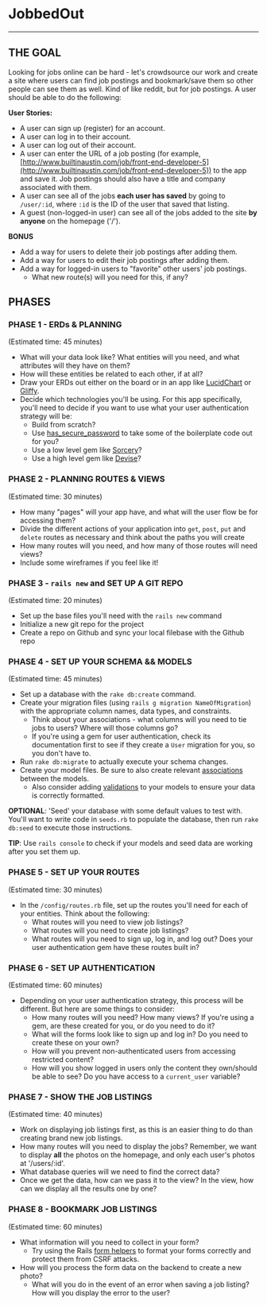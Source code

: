 # JobbedOut

---

## THE GOAL
Looking for jobs online can be hard - let's crowdsource our work and create a site where users can find job postings and bookmark/save them so other people can see them as well. Kind of like reddit, but for job postings. A user should be able to do the following:

**User Stories:**
- A user can sign up (register) for an account.
- A user can log in to their account.
- A user can log out of their account.
- A user can enter the URL of a job posting (for example, [http://www.builtinaustin.com/job/front-end-developer-5](http://www.builtinaustin.com/job/front-end-developer-5)) to the app and save it. Job postings should also have a title and company associated with them.
- A user can see all of the jobs **each user has saved** by going to `/user/:id`, where `:id` is the ID of the user that saved that listing.
- A guest (non-logged-in user) can see all of the jobs added to the site **by anyone** on the homepage ('/').

**BONUS**
- Add a way for users to delete their job postings after adding them.
- Add a way for users to edit their job postings after adding them.
- Add a way for logged-in users to "favorite" other users' job postings.
    + What new route(s) will you need for this, if any?

## PHASES

### PHASE 1 - ERDs & PLANNING
(Estimated time: 45 minutes)

- What will your data look like? What entities will you need, and what attributes will they have on them?
- How will these entities be related to each other, if at all?
- Draw your ERDs out either on the board or in an app like [LucidChart](https://www.lucidchart.com/) or [Gliffy](https://www.gliffy.com/).
- Decide which technologies you'll be using. For this app specifically, you'll need to decide if you want to use what your user authentication strategy will be:
    + Build from scratch?
    + Use [has_secure_password](https://quickleft.com/blog/rails-tip-validating-users-with-has_secure_password/) to take some of the boilerplate code out for you?
    + Use a low level gem like [Sorcery](https://github.com/NoamB/sorcery)?
    + Use a high level gem like [Devise](https://github.com/plataformatec/devise)?

### PHASE 2 - PLANNING ROUTES & VIEWS
(Estimated time: 30 minutes)

- How many "pages" will your app have, and what will the user flow be for accessing them?
- Divide the different actions of your application into `get`, `post`, `put` and `delete` routes as necessary and think about the paths you will create
- How many routes will you need, and how many of those routes will need views?
- Include some wireframes if you feel like it!

### PHASE 3 - `rails new` and SET UP A GIT REPO
(Estimated time: 20 minutes)

- Set up the base files you'll need with the `rails new` command
- Initialize a new git repo for the project
- Create a repo on Github and sync your local filebase with the Github repo

### PHASE 4 - SET UP YOUR SCHEMA && MODELS
(Estimated time: 45 minutes)

- Set up a database with the `rake db:create` command.
- Create your migration files (using `rails g migration NameOfMigration`) with the appropriate column names, data types, and constraints.
    + Think about your associations - what columns will you need to tie jobs to users? Where will those columns go?
    + If you're using a gem for user authentication, check its documentation first to see if they create a `User` migration for you, so you don't have to.
- Run `rake db:migrate` to actually execute your schema changes.
- Create your model files. Be sure to also create relevant [associations](http://guides.rubyonrails.org/association_basics.html) between the models.
    + Also consider adding [validations](http://guides.rubyonrails.org/active_record_validations.html) to your models to ensure your data is correctly formatted.

**OPTIONAL**: 'Seed' your database with some default values to test with. You'll want to write code in `seeds.rb` to populate the database, then run `rake db:seed` to execute those instructions.

**TIP**: Use `rails console` to check if your models and seed data are working after you set them up.

### PHASE 5 - SET UP YOUR ROUTES
(Estimated time: 30 minutes)

- In the `/config/routes.rb` file, set up the routes you'll need for each of your entities. Think about the following:
    + What routes will you need to view job listings?
    + What routes will you need to create job listings?
    + What routes will you need to sign up, log in, and log out? Does your user authentication gem have these routes built in?

### PHASE 6 - SET UP AUTHENTICATION
(Estimated time: 60 minutes)

- Depending on your user authentication strategy, this process will be different. But here are some things to consider:
    + How many routes will you need? How many views? If you're using a gem, are these created for you, or do you need to do it?
    + What will the forms look like to sign up and log in? Do you need to create these on your own?
    + How will you prevent non-authenticated users from accessing restricted content?
    + How will you show logged in users only the content they own/should be able to see? Do you have access to a `current_user` variable? 

### PHASE 7 - SHOW THE JOB LISTINGS
(Estimated time: 40 minutes)

- Work on displaying job listings first, as this is an easier thing to do than creating brand new job listings.
- How many routes will you need to display the jobs? Remember, we want to display **all** the photos on the homepage, and only each user's photos at '/users/:id'.
- What database queries will we need to find the correct data?
- Once we get the data, how can we pass it to the view? In the view, how can we display all the results one by one?

### PHASE 8 - BOOKMARK JOB LISTINGS
(Estimated time: 60 minutes)

- What information will you need to collect in your form?
    + Try using the Rails [form helpers](http://guides.rubyonrails.org/form_helpers.html) to format your forms correctly and protect them from CSRF attacks.
- How will you process the form data on the backend to create a new photo?
    + What will you do in the event of an error when saving a job listing? How will you display the error to the user?